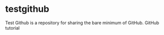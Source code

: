 testgithub
==========
Test Github is a repository for sharing the bare minimum of GitHub.
GitHub tutorial
